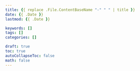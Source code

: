 ```yaml
---
title: {{ replace .File.ContentBaseName "-" " " | title }}
date: {{ .Date }}
lastmod: {{ .Date }}

keywords: []
tags: []
categories: []

draft: true
toc: true
autoCollapseToc: false
math: false
---
```


<!--more-->
